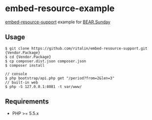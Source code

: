 # embed-resource-example

[embed-resource-support](https://github.com/ritalin/embed-resource-support) example for [BEAR.Sunday](https://github.com/bearsunday/BEAR.Sunday)

## Usage
    $ git clone https://github.com/ritalin/embed-resource-support.git {Vendor.Package}
    $ cd {Vendor.Package}
    $ cp composer.dist.json composer.json
    $ composer install

    // console
    $ php bootstrap/api.php get "/period?from=2&len=3"
    // built-in web
    $ php -S 127.0.0.1:8081 -t var/www/

## Requirements

 * PHP >= 5.5.x
